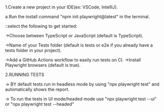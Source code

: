 1.Create a new project in your IDE(ex: VSCode, IntellIJ).

a.Run the install command "npm init playwright@latest" in the terminal. 

::select the following to get started:

->Choose between TypeScript or JavaScript (default is TypeScript).   

->Name of your Tests folder (default is tests or e2e if you already have a tests folder in your project). 

->Add a GitHub Actions workflow to easily run tests on CI. ->Install Playwright browsers (default is true).

2.RUNNING TESTS 

-> BY default tests run in headless mode by using "npx playwright test" and automatically shows the report.

-> To run the tests in UI mode/headed mode use "npx playwright test --ui" or "npx playwright test --headed"
